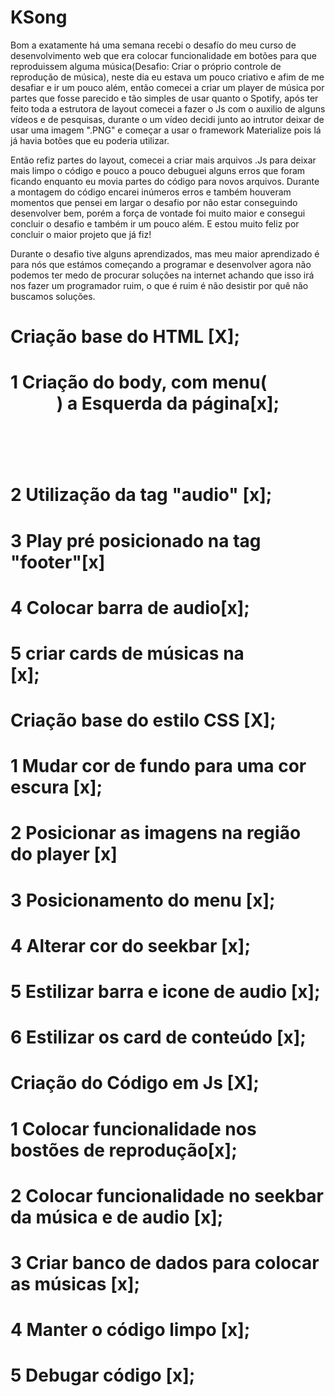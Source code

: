 # KSong

Bom a exatamente há uma semana recebi o desafío do meu curso de desenvolvimento web que era colocar funcionalidade em botões
para que reproduissem alguma música(Desafio: Criar o próprio controle de reprodução de música), neste dia eu estava um pouco
criativo e afim de me desafiar e ir um pouco além, então comecei a criar um player de música por partes que fosse parecido
e tão simples de usar quanto o Spotify, após ter feito toda a estrutora de layout comecei a fazer o Js com o auxilio de alguns vídeos
e de pesquisas, durante o um vídeo decidi junto ao intrutor deixar de usar uma imagem ".PNG" e começar a usar o framework Materialize
pois lá já havia botões que eu poderia utilizar.

Então refiz partes do layout, comecei a criar mais arquivos .Js para deixar mais limpo o código e pouco a pouco debuguei alguns erros
que foram ficando enquanto eu movia partes do código para novos arquivos. Durante a montagem do código encarei inúmeros erros e também
houveram momentos que pensei em largar o desafio por não estar conseguindo desenvolver bem, porém a força de vontade foi muito maior
e consegui concluir o desafio e também ir um pouco além. E estou muito feliz por concluir o maior projeto que já fiz!

Durante o desafio tive alguns aprendizados, mas meu maior aprendizado é para nós que estámos começando a programar e desenvolver agora não
podemos ter medo de procurar soluções na internet achando que isso irá nos fazer um programador ruim, o que é ruim é não desistir por quê
não buscamos soluções. 

# Criação base do HTML [X];
# 1 Criação do body, com menu(<header>) a Esquerda da página[x];
# 2 Utilização da tag "audio" [x];
# 3 Play pré posicionado na tag "footer"[x]
# 4 Colocar barra de audio[x];
# 5 criar cards de músicas na <main> [x];

# Criação base do estilo CSS [X];
# 1 Mudar cor de fundo para uma cor escura [x];
# 2 Posicionar as imagens na região do player [x]
# 3 Posicionamento do menu [x];
# 4 Alterar cor do seekbar [x];
# 5 Estilizar barra e icone de audio [x];
# 6 Estilizar os card de conteúdo [x];

# Criação do Código em Js [X];
# 1 Colocar funcionalidade nos bostões de reprodução[x];
# 2 Colocar funcionalidade no seekbar da música e de audio [x];
# 3 Criar banco de dados para colocar as músicas [x];
# 4 Manter o código limpo [x];
# 5 Debugar código [x];